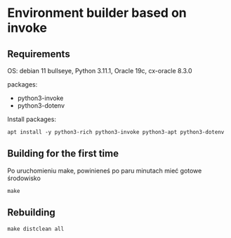 # Environment builder based on invoke

## Requirements

OS: debian 11 bullseye, Python 3.11.1, Oracle 19c, cx-oracle 8.3.0

packages:

* python3-invoke
* python3-dotenv


Install packages:
```
apt install -y python3-rich python3-invoke python3-apt python3-dotenv
```

## Building for the first time

Po uruchomieniu make, powinieneś po paru minutach mieć gotowe środowisko

```
make
```


## Rebuilding


```
make distclean all
```
